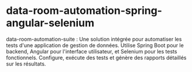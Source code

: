 # data-room-automation-spring-angular-selenium
data-room-automation-suite : Une solution intégrée pour automatiser les tests d'une application de gestion de données. Utilise Spring Boot pour le backend, Angular pour l'interface utilisateur, et Selenium pour les tests fonctionnels. Configure, exécute des tests et génère des rapports détaillés sur les résultats.
